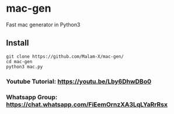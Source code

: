 # mac-gen
Fast mac generator in Python3

## Install
```
git clone https://github.com/Malam-X/mac-gen/
cd mac-gen
python3 mac.py
```

### Youtube Tutorial: https://youtu.be/Lby6DhwDBo0
### Whatsapp Group: https://chat.whatsapp.com/FiEemOrnzXA3LqLYaRrRsx 
